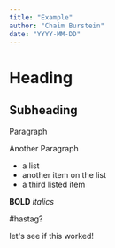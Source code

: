 ```yaml
---
title: "Example"
author: "Chaim Burstein"
date: "YYYY-MM-DD"
---
```

# Heading
## Subheading

Paragraph

Another Paragraph

* a list
* another item on the list
* a third listed item

**BOLD**
*italics*

#hastag?

let's see if this worked!


